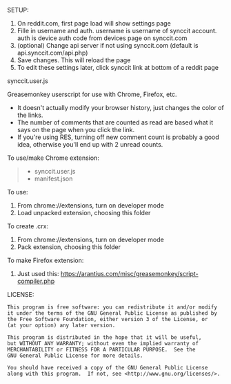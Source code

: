 SETUP:

1. On reddit.com, first page load will show settings page
2. Fille in username and auth. username is username of synccit account. auth is device auth code from devices page on synccit.com
3. (optional) Change api server if not using synccit.com (default is api.synccit.com/api.php)
4. Save changes. This will reload the page
5. To edit these settings later, click synccit link at bottom of a reddit page



synccit.user.js

Greasemonkey userscript for use with Chrome, Firefox, etc.

* It doesn't actually modify your browser history, just changes the color of the links.
* The number of comments that are counted as read are based what it says on the page when you click the link.
* If you're using RES, turning off new comment count is probably a good idea, otherwise you'll end up with 2 unread counts.


To use/make Chrome extension:

>- synccit.user.js
>- manifest.json

To use:

1. From chrome://extensions, turn on developer mode
2. Load unpacked extension, choosing this folder

To create .crx:

1. From chrome://extensions, turn on developer mode
2. Pack extension, choosing this folder



To make Firefox extension:

1. Just used this:
	https://arantius.com/misc/greasemonkey/script-compiler.php


LICENSE:



    This program is free software: you can redistribute it and/or modify
    it under the terms of the GNU General Public License as published by
    the Free Software Foundation, either version 3 of the License, or
    (at your option) any later version.

    This program is distributed in the hope that it will be useful,
    but WITHOUT ANY WARRANTY; without even the implied warranty of
    MERCHANTABILITY or FITNESS FOR A PARTICULAR PURPOSE.  See the
    GNU General Public License for more details.

    You should have received a copy of the GNU General Public License
    along with this program.  If not, see <http://www.gnu.org/licenses/>.


